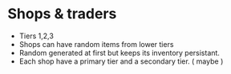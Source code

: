 # Shops & traders

- Tiers 1,2,3
- Shops can have random items from lower tiers
- Random generated at first but keeps its inventory persistant.
- Each shop have a primary tier and a secondary tier. ( maybe )